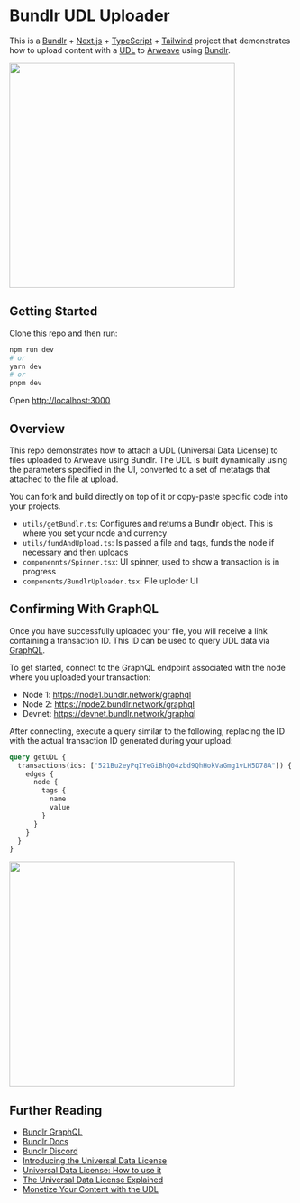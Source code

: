 # Bundlr UDL Uploader

This is a [Bundlr](https://bundlr.network) + [Next.js](https://nextjs.org/) + [TypeScript](https://www.typescriptlang.org/) + [Tailwind](https://tailwindcss.com/) project that demonstrates how to upload content with a [UDL](https://arwiki.wiki/#/en/Universal-Data-License-How-to-use-it#toc_Commercial_Use) to [Arweave](https://www.arweave.org/) using [Bundlr](<(https://bundlr.network)>).

<img height="400" src="https://github.com/Bundlr-Network/bundlr-udl-uploder/blob/master/assets/udl-uploader.png?raw=true" />

## Getting Started

Clone this repo and then run:

```bash
npm run dev
# or
yarn dev
# or
pnpm dev
```

Open [http://localhost:3000](http://localhost:3000)

## Overview

This repo demonstrates how to attach a UDL (Universal Data License) to files uploaded to Arweave using Bundlr. The UDL is built dynamically using the parameters specified in the UI, converted to a set of metatags that attached to the file at upload.

You can fork and build directly on top of it or copy-paste specific code into your projects.

-   `utils/getBundlr.ts`: Configures and returns a Bundlr object. This is where you set your node and currency
-   `utils/fundAndUpload.ts`: Is passed a file and tags, funds the node if necessary and then uploads
-   `componennts/Spinner.tsx`: UI spinner, used to show a transaction is in progress
-   `components/BundlrUploader.tsx`: File uploder UI

## Confirming With GraphQL

Once you have successfully uploaded your file, you will receive a link containing a transaction ID. This ID can be used to query UDL data via [GraphQL](https://docs.bundlr.network/developer-docs/graphql).

To get started, connect to the GraphQL endpoint associated with the node where you uploaded your transaction:

-   Node 1: https://node1.bundlr.network/graphql
-   Node 2: https://node2.bundlr.network/graphql
-   Devnet: https://devnet.bundlr.network/graphql

After connecting, execute a query similar to the following, replacing the ID with the actual transaction ID generated during your upload:

```graphql
query getUDL {
  transactions(ids: ["521Bu2eyPqIYeGiBhQ04zbd9QhHokVaGmg1vLH5D78A"]) {
    edges {
      node {
        tags {
          name
          value
        }
      }
    }
  }
}
```

<img height="400" src="https://github.com/Bundlr-Network/bundlr-udl-uploder/blob/master/assets/graphql-udl.png?raw=true" />


## Further Reading
- [Bundlr GraphQL](https://docs.bundlr.network/developer-docs/graphql)
- [Bundlr Docs](https://docs.bundlr.network/developer-docs/graphql)
- [Bundlr Discord](https://discord.bundlr.network/)
-   [Introducing the Universal Data License](https://mirror.xyz/0x64eA438bd2784F2C52a9095Ec0F6158f847182d9/AjNBmiD4A4Sw-ouV9YtCO6RCq0uXXcGwVJMB5cdfbhE)
-   [Universal Data License: How to use it](https://arwiki.wiki/#/en/Universal-Data-License-How-to-use-it)
-   [The Universal Data License Explained](https://dev.to/fllstck/the-universal-data-license-explained-2di)
-   [Monetize Your Content with the UDL](https://dev.to/fllstck/monetize-your-content-with-the-udl-1i1l)
